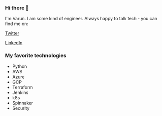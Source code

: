 ### Hi there 👋

I'm Varun. I am some kind of engineer. Always happy to talk tech - you can find me on:

[Twitter](https://twitter.com/varuntomar2019)

[LinkedIn](https://www.linkedin.com/in/varun-t-7b321417/)

### My favorite technologies

* Python
* AWS
* Azure
* GCP
* Terraform
* Jenkins
* k8s
* Spinnaker
* Security
